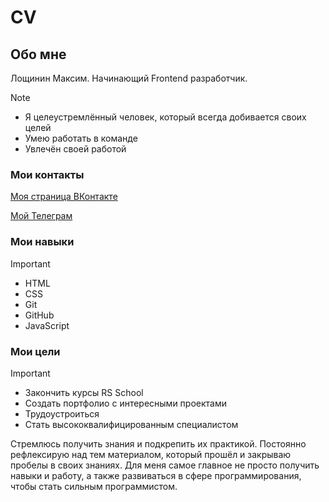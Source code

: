 # CV

## Обо мне

Лощинин Максим. Начинающий Frontend разработчик.

> [!NOTE]
> - Я целеустремлённый человек, который всегда добивается своих целей
> - Умею работать в команде
> - Увлечён своей работой

### Мои контакты

[Моя страница ВКонтакте](https://vk.com/id426876453)

[Мой Телеграм](https://t.me/MaximRus91)

### Мои навыки

> [!IMPORTANT]
> - HTML
> - CSS
> - Git
> - GitHub
> - JavaScript

### Мои цели

> [!IMPORTANT]
> - Закончить курсы RS School
> - Создать портфолио с интересными проектами
> - Трудоустроиться
> - Стать высококвалифицированным специалистом

Стремлюсь получить знания и подкрепить их практикой.
Постоянно рефлексирую над тем материалом, который прошёл и закрываю пробелы в своих знаниях.
Для меня самое главное не просто получить навыки и работу, а также развиваться в сфере программирования, чтобы стать сильным программистом.
